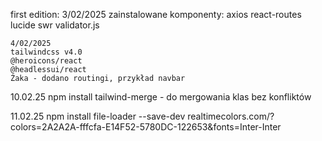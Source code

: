 first edition: 3/02/2025
zainstalowane komponenty:
axios
react-routes
lucide
swr
validator.js

    4/02/2025
    tailwindcss v4.0
    @heroicons/react
    @headlessui/react
    Żaka - dodano routingi, przykład navbar

10.02.25
npm install tailwind-merge - do mergowania klas bez konfliktów

11.02.25
npm install file-loader --save-dev
realtimecolors.com/?colors=2A2A2A-fffcfa-E14F52-5780DC-122653&fonts=Inter-Inter
